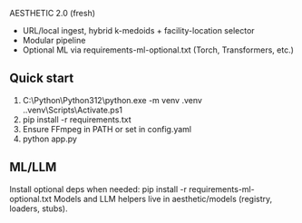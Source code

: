 ﻿AESTHETIC 2.0 (fresh)
- URL/local ingest, hybrid k-medoids + facility-location selector
- Modular pipeline
- Optional ML via requirements-ml-optional.txt (Torch, Transformers, etc.)

Quick start
-----------
1) C:\Python\Python312\python.exe -m venv .venv
   .\.venv\Scripts\Activate.ps1
2) pip install -r requirements.txt
3) Ensure FFmpeg in PATH or set in config.yaml
4) python app.py

ML/LLM
------
Install optional deps when needed:
   pip install -r requirements-ml-optional.txt
Models and LLM helpers live in aesthetic/models (registry, loaders, stubs).
